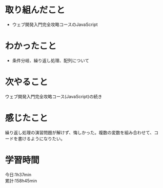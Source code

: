# 取り組んだこと       
- ウェブ開発入門完全攻略コースのJavaScript
# わかったこと
- 条件分岐、繰り返し処理、配列について
# 次やること
ウェブ開発入門完全攻略コース(JavaScript)の続き
# 感じたこと
繰り返し処理の演習問題が解けず、悔しかった。複数の変数を組み合わせて、コードを書けるようになりたい。
# 学習時間  
今日:1h37min  
累計:158h45min
